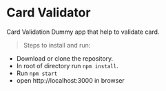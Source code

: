# Card Validator

Card Validation Dummy app that help to validate card.

> Steps to install and run:

- Download or clone the repository.
- In root of directory run `npm install`.
- Run `npm start`
- open http://localhost:3000 in browser
